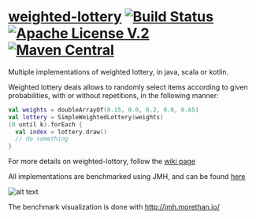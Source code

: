 # [weighted-lottery](https://github.com/guyko/weighted-lottery) [![Build Status](https://api.travis-ci.org/guyko/weighted-lottery.png?branch=master)](https://api.travis-ci.org/guyko/weighted-lottery) [![Apache License V.2](https://img.shields.io/badge/license-Apache%20V.2-blue.svg)](https://github.com/guyko/weighted-lottery/blob/master/LICENSE) [![Maven Central](https://maven-badges.herokuapp.com/maven-central/io.github.guyko/WeightedLottery/badge.svg)](https://maven-badges.herokuapp.com/maven-central/io.github.guyko/WeightedLottery)

Multiple implementations of weighted lottery, in java, scala or kotlin.

Weighted lottery deals allows to randomly select items according to given probabilities, with or without repetitions, in the following manner:

```Kotlin
val weights = doubleArrayOf(0.15, 0.0, 0.2, 0.0, 0.65)
val lottery = SimpleWeightedLottery(weights)
(0 until k).forEach {
  val index = lottery.draw()
  // do something
}
```

For more details on weighted-lottory, follow the [wiki page](https://github.com/guyko/weighted-lottery/wiki)

All implementations are benchmarked using JMH, and can be found [here](https://jmh.morethan.io/?source=https://raw.githubusercontent.com/guyko/weighted-lottery/master/jmh-result.json)

![alt text](https://github.com/guyko/weighted-lottery/blob/master/benchmark.jpg)

The benchmark visualization is done with http://jmh.morethan.io/

